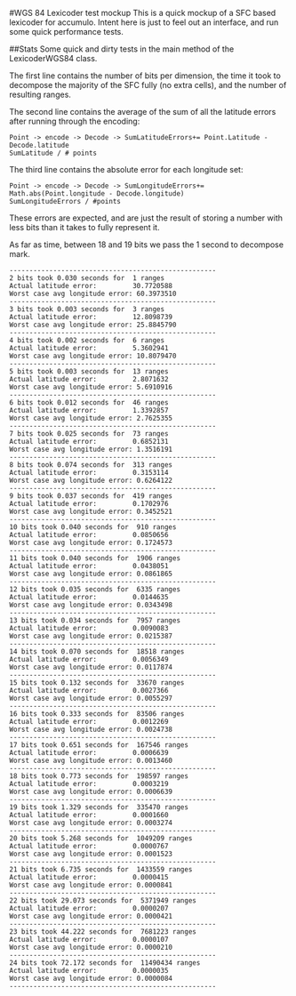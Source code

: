 #WGS 84 Lexicoder test mockup
This is a quick mockup of a SFC based lexicoder for accumulo.  Intent here is just to feel out an interface, and run some quick performance tests.


##Stats
Some quick and dirty tests in the main method of the LexicoderWGS84 class.

The first line contains the number of bits per dimension, the time it took to decompose the majority of the SFC fully (no extra cells), and the number of resulting ranges.

The second line contains the average of the sum of all the latitude errors after running through the encoding:
``` 
Point -> encode -> Decode -> SumLatitudeErrors+= Point.Latitude - Decode.latitude
SumLatitude / # points
````

The third line contains the absolute error for each longitude set: 
``` 
Point -> encode -> Decode -> SumLongitudeErrors+= Math.abs(Point.longitude - Decode.longitude)
SumLongitudeErrors / #points
````

These errors are expected, and are just the result of storing a number with less bits than it takes to fully represent it.


As far as time, between 18 and 19 bits we pass the 1 second to decompose mark.  

```
----------------------------------------------------
2 bits took 0.030 seconds for  1 ranges
Actual latitude error:         30.7720588
Worst case avg longitude error: 60.3973510
----------------------------------------------------
3 bits took 0.003 seconds for  3 ranges
Actual latitude error:         12.8098739
Worst case avg longitude error: 25.8845790
----------------------------------------------------
4 bits took 0.002 seconds for  6 ranges
Actual latitude error:         5.3602941
Worst case avg longitude error: 10.8079470
----------------------------------------------------
5 bits took 0.003 seconds for  13 ranges
Actual latitude error:         2.8071632
Worst case avg longitude error: 5.6910916
----------------------------------------------------
6 bits took 0.012 seconds for  46 ranges
Actual latitude error:         1.3392857
Worst case avg longitude error: 2.7625355
----------------------------------------------------
7 bits took 0.025 seconds for  73 ranges
Actual latitude error:         0.6852131
Worst case avg longitude error: 1.3516191
----------------------------------------------------
8 bits took 0.074 seconds for  313 ranges
Actual latitude error:         0.3153114
Worst case avg longitude error: 0.6264122
----------------------------------------------------
9 bits took 0.037 seconds for  419 ranges
Actual latitude error:         0.1702976
Worst case avg longitude error: 0.3452521
----------------------------------------------------
10 bits took 0.040 seconds for  910 ranges
Actual latitude error:         0.0850656
Worst case avg longitude error: 0.1724573
----------------------------------------------------
11 bits took 0.040 seconds for  1906 ranges
Actual latitude error:         0.0438051
Worst case avg longitude error: 0.0861865
----------------------------------------------------
12 bits took 0.035 seconds for  6335 ranges
Actual latitude error:         0.0144635
Worst case avg longitude error: 0.0343498
----------------------------------------------------
13 bits took 0.034 seconds for  7957 ranges
Actual latitude error:         0.0090083
Worst case avg longitude error: 0.0215387
----------------------------------------------------
14 bits took 0.070 seconds for  18518 ranges
Actual latitude error:         0.0056349
Worst case avg longitude error: 0.0117874
----------------------------------------------------
15 bits took 0.132 seconds for  33670 ranges
Actual latitude error:         0.0027366
Worst case avg longitude error: 0.0055297
----------------------------------------------------
16 bits took 0.333 seconds for  83506 ranges
Actual latitude error:         0.0012269
Worst case avg longitude error: 0.0024738
----------------------------------------------------
17 bits took 0.651 seconds for  167546 ranges
Actual latitude error:         0.0006639
Worst case avg longitude error: 0.0013460
----------------------------------------------------
18 bits took 0.773 seconds for  198597 ranges
Actual latitude error:         0.0003219
Worst case avg longitude error: 0.0006639
----------------------------------------------------
19 bits took 1.329 seconds for  335470 ranges
Actual latitude error:         0.0001660
Worst case avg longitude error: 0.0003274
----------------------------------------------------
20 bits took 5.268 seconds for  1049209 ranges
Actual latitude error:         0.0000767
Worst case avg longitude error: 0.0001523
----------------------------------------------------
21 bits took 6.735 seconds for  1433559 ranges
Actual latitude error:         0.0000415
Worst case avg longitude error: 0.0000841
----------------------------------------------------
22 bits took 29.073 seconds for  5371949 ranges
Actual latitude error:         0.0000207
Worst case avg longitude error: 0.0000421
----------------------------------------------------
23 bits took 44.222 seconds for  7681223 ranges
Actual latitude error:         0.0000107
Worst case avg longitude error: 0.0000210
----------------------------------------------------
24 bits took 72.172 seconds for  11490434 ranges
Actual latitude error:         0.0000035
Worst case avg longitude error: 0.0000084
----------------------------------------------------
```